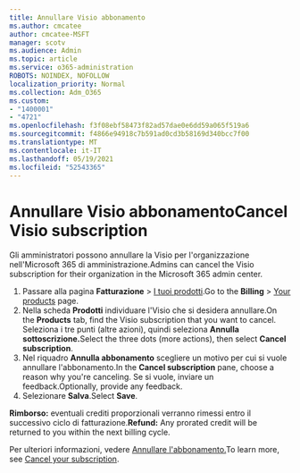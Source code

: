 ```yaml
---
title: Annullare Visio abbonamento
ms.author: cmcatee
author: cmcatee-MSFT
manager: scotv
ms.audience: Admin
ms.topic: article
ms.service: o365-administration
ROBOTS: NOINDEX, NOFOLLOW
localization_priority: Normal
ms.collection: Adm_O365
ms.custom:
- "1400001"
- "4721"
ms.openlocfilehash: f3f08ebf58473f82ad57dae0e6dd59a065f519a6
ms.sourcegitcommit: f4866e94918c7b591ad0cd3b58169d340bcc7f00
ms.translationtype: MT
ms.contentlocale: it-IT
ms.lasthandoff: 05/19/2021
ms.locfileid: "52543365"
---
```

# <a name="cancel-visio-subscription"></a><span data-ttu-id="03650-102">Annullare Visio abbonamento</span><span class="sxs-lookup"><span data-stu-id="03650-102">Cancel Visio subscription</span></span>

<span data-ttu-id="03650-103">Gli amministratori possono annullare la Visio per l'organizzazione nell'Microsoft 365 di amministrazione.</span><span class="sxs-lookup"><span data-stu-id="03650-103">Admins can cancel the Visio subscription for their organization in the Microsoft 365 admin center.</span></span>

1. <span data-ttu-id="03650-104">Passare alla pagina **Fatturazione** \> [I tuoi prodotti](https://go.microsoft.com/fwlink/p/?linkid=842054).</span><span class="sxs-lookup"><span data-stu-id="03650-104">Go to the **Billing** \> [Your products](https://go.microsoft.com/fwlink/p/?linkid=842054) page.</span></span>
2. <span data-ttu-id="03650-105">Nella scheda **Prodotti** individuare l'Visio che si desidera annullare.</span><span class="sxs-lookup"><span data-stu-id="03650-105">On the **Products** tab, find the Visio subscription that you want to cancel.</span></span> <span data-ttu-id="03650-106">Seleziona i tre punti (altre azioni), quindi seleziona **Annulla sottoscrizione.**</span><span class="sxs-lookup"><span data-stu-id="03650-106">Select the three dots (more actions), then select **Cancel subscription**.</span></span>
3. <span data-ttu-id="03650-107">Nel riquadro **Annulla abbonamento** scegliere un motivo per cui si vuole annullare l'abbonamento.</span><span class="sxs-lookup"><span data-stu-id="03650-107">In the **Cancel subscription** pane, choose a reason why you're canceling.</span></span> <span data-ttu-id="03650-108">Se si vuole, inviare un feedback.</span><span class="sxs-lookup"><span data-stu-id="03650-108">Optionally, provide any feedback.</span></span>
4. <span data-ttu-id="03650-109">Selezionare **Salva**.</span><span class="sxs-lookup"><span data-stu-id="03650-109">Select **Save**.</span></span>

<span data-ttu-id="03650-110">**Rimborso:** eventuali crediti proporzionali verranno rimessi entro il successivo ciclo di fatturazione.</span><span class="sxs-lookup"><span data-stu-id="03650-110">**Refund:** Any prorated credit will be returned to you within the next billing cycle.</span></span>

<span data-ttu-id="03650-111">Per ulteriori informazioni, vedere [Annullare l'abbonamento.](/microsoft-365/commerce/subscriptions/cancel-your-subscription)</span><span class="sxs-lookup"><span data-stu-id="03650-111">To learn more, see [Cancel your subscription](/microsoft-365/commerce/subscriptions/cancel-your-subscription).</span></span>